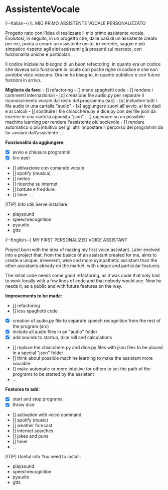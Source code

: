 # AssistenteVocale
(--Italian--)
 IL MIO PRIMO ASSISTENTE VOCALE PERSONALIZZATO

 Progetto nato con l'idea di realizzare il mio primo assistente vocale. Evolutosi, in seguito, in un progetto che, dalle basi di un assistente creato per me, punta a creare un assistente unico, irriverente, saggio e più simpatico rispetto agli altri assistenti già presenti sul mercato, con funzionalità uniche e particolari.

 Il codice iniziale ha bisogno di un buon refactoring, in quanto era un codice che doveva solo funzionare in locale con poche righe di codice e che non avrebbe visto nessuno. Ora ne ha bisogno, in quanto pubblico e con future funzioni in arrivo.

 **Migliorie da fare**:
    - [] refactoring
    - [] meno spaghetti code
    - [] rendere i commenti internazionali
    - [x] creazione file audio.py per separare il riconoscimento vocale dal resto del programma (src) 
    - [x] includere tutti i file audio in una cartella "audio" 
    - [x] aggiungere suoni all'avvio, al tiro dadi e ai calcoli 
    - [] sostituire i file chiacchere.py e dice.py con dei file json da inserire in una cartella apposita "json"
    - [] ragionare su un possibile machine learning per rendere l'assistente più socievole
    - [] rendere automatico o più intuitivo per gli altri impostare il percorso dei programmi da far avviare dall'assistente
    ...


 **Funzionalità da aggiungere**:
   - [x] avvio e chiusura programmi
   - [x] tiro dadi
   - [] attivazione con comando vocale
   - [] spotify (musica)
   - [] meteo
   - [] ricerche su internet
   - [] battute e freddure
   - [] timer
    ...

[!TIP]
Info utili
Serve installare:
   - playsound                
   - speechrecognition
   - pyaudio 
   - gtts

(--English--)
MY FIRST PERSONALIZED VOICE ASSISTANT

 Project born with the idea of making my first voice assistant. Later evolved into a project that, from the basics of an assistant created for me, aims to create a unique, irreverent, wise and more sympathetic assistant than the other assistants already on the market, with unique and particular features.

 The initial code needs some good refactoring, as it was code that only had to work locally with a few lines of code and that nobody would see. Now he needs it, as a public and with future features on the way.

 **Improvements to be made**:
   - [] refactoring
   - [] less spaghetti code
   - [x] creation of audio.py file to separate speech recognition from the rest of the program (src)
   - [x] include all audio files in an "audio" folder
   - [x] add sounds to startup, dice roll and calculations
   - [] replace the chiacchere.py and dice.py files with json files to be placed in a special "json" folder
   - [] think about possible machine learning to make the assistant more sociable
   - [] make automatic or more intuitive for others to set the path of the programs to be started by the assistant
   - ...

 **Features to add**:
   - [x] start and stop programs
   - [x] throw dice
   - [] activation with voice command
   - [] spotify (music)
   - [] weather forecast
   - [] internet searches
   - [] jokes and puns
   - [] timer
   - ...
   
[!TIP]
Useful info
You need to install:
   - playsound
   - speechrecognition
   - pyaudio
   - gtts